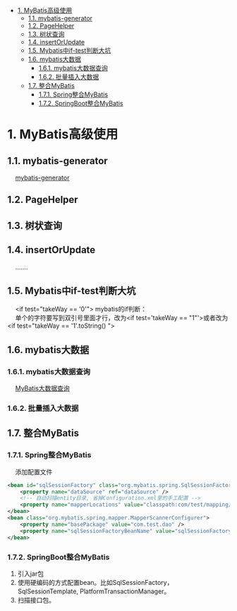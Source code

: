 

<!-- TOC -->

- [1. MyBatis高级使用](#1-mybatis高级使用)
    - [1.1. mybatis-generator](#11-mybatis-generator)
    - [1.2. PageHelper](#12-pagehelper)
    - [1.3. 树状查询](#13-树状查询)
    - [1.4. insertOrUpdate](#14-insertorupdate)
    - [1.5. Mybatis中if-test判断大坑](#15-mybatis中if-test判断大坑)
    - [1.6. mybatis大数据](#16-mybatis大数据)
        - [1.6.1. mybatis大数据查询](#161-mybatis大数据查询)
        - [1.6.2. 批量插入大数据](#162-批量插入大数据)
    - [1.7. 整合MyBatis](#17-整合mybatis)
        - [1.7.1. Spring整合MyBatis](#171-spring整合mybatis)
        - [1.7.2. SpringBoot整合MyBatis](#172-springboot整合mybatis)

<!-- /TOC -->

# 1. MyBatis高级使用
<!-- 
MySQL 千万数据量深分页优化, 拒绝线上故障！ 
https://mp.weixin.qq.com/s/i3wLeCSxqWKrTwgtfelumQ
-->


## 1.1. mybatis-generator  
&emsp; [mybatis-generator](/docs/SSM/MyBatis/MybatisGenerator.md) 

## 1.2. PageHelper
<!-- 
SpringBoot集成MyBatis的分页插件PageHelper
https://www.cnblogs.com/leeego-123/articles/10832926.html

https://pagehelper.github.io/docs/howtouse/
-->


## 1.3. 树状查询
<!-- 
https://www.cnblogs.com/lgjava/p/13821653.html

https://blog.csdn.net/qq_35558665/article/details/106310333
1.collection 的column与id的column相同，property为实体类中子集合的名字，select与查询方法名字相同
2.查询时一定要将id和parentId都查出来，否则mybaits无法完成递归，我用*查就更没问题了。实体类中也要有父id那个属性
3、以上实现至针对传入参数为一个值的时候，parentId传进去的值要是最顶级的，这里就是0

-->



## 1.4. insertOrUpdate
&emsp; .......
<!-- 
存在则更新 ON DUPLICATE KEY UPDATE
https://blog.csdn.net/f327888576/article/details/89490442

-->


## 1.5. Mybatis中if-test判断大坑  
<!-- 
mybatis 中 if-test 判断大坑
https://www.cnblogs.com/grasp/p/11268049.html
-->
&emsp; \<if test="takeWay == '0'"> mybatis的if判断：  
&emsp; 单个的字符要写到双引号里面才行，改为\<if test='takeWay == "1"'>或者改为\<if test="takeWay == '1'.toString() ">  



## 1.6. mybatis大数据  

### 1.6.1. mybatis大数据查询 
&emsp; [MyBatis大数据查询](/docs/SSM/MyBatis/BigData.md)  

### 1.6.2. 批量插入大数据
<!-- 
【368期】阿里巴巴为什么禁止MyBatis批量插入几千条数据使用foreach？
https://mp.weixin.qq.com/s/BW7YE8OPVe3IS03EOCm_fA
-->


## 1.7. 整合MyBatis  
### 1.7.1. Spring整合MyBatis  

&emsp; 添加配置文件  

```xml
<bean id="sqlSessionFactory" class="org.mybatis.spring.SqlSessionFactoryBean">
    <property name="dataSource" ref="dataSource" />
    <!-- 自动扫描entity目录, 省掉Configuration.xml里的手工配置 -->
    <property name="mapperLocations" value="classpath:com/test/mapping/*.xml" />
</bean>
<bean class="org.mybatis.spring.mapper.MapperScannerConfigurer">
    <property name="basePackage" value="com.test.dao" />
    <property name="sqlSessionFactoryBeanName" value="sqlSessionFactory" />
</bean>
```

### 1.7.2. SpringBoot整合MyBatis  
1. 引入jar包
2. 使用硬编码的方式配置bean。比如SqlSessionFactory，SqlSessionTemplate, PlatformTransactionManager。
3. 扫描接口包。
